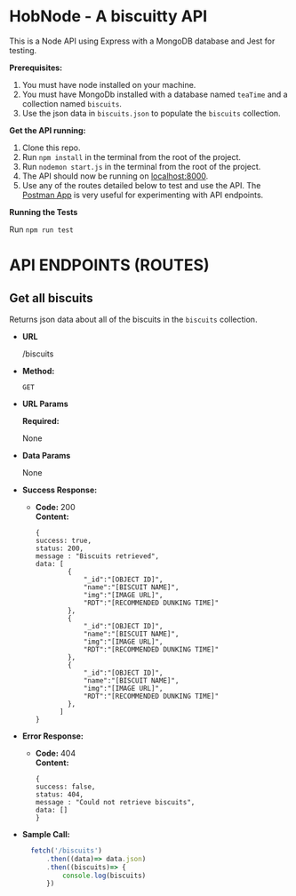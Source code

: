 # HobNode - A biscuitty API

This is a Node API using Express with a MongoDB database and Jest for testing.

**Prerequisites:**

1. You must have node installed on your machine.
2. You must have MongoDb installed with a database named `teaTime` and a collection named `biscuits`.
3. Use the json data in `biscuits.json` to populate the `biscuits` collection.

**Get the API running:**

1. Clone this repo.
2. Run `npm install` in the terminal from the root of the project.
3. Run `nodemon start.js` in the terminal from the root of the project.
4. The API should now be running on [localhost:8000]('[http://localhost:8000/biscuits](http://localhost:8000/biscuits)').
5. Use any of the routes detailed below to test and use the API. The [Postman App]('[https://www.getpostman.com/](https://www.getpostman.com/)') is very useful for experimenting with API endpoints.

**Running the Tests**

Run `npm run test`

# API ENDPOINTS (ROUTES)

**Get all biscuits**
----
  Returns json data about all of the biscuits in the `biscuits` collection.

* **URL**

  /biscuits

* **Method:**

  `GET`
  
*  **URL Params**

   **Required:**
 
	  None

* **Data Params**

  None

* **Success Response:**

  * **Code:** 200 <br />
    **Content:** 
    ```
    { 
    success: true,
    status: 200,
    message : "Biscuits retrieved",
    data: [
		    {
			    "_id":"[OBJECT ID]",
			    "name":"[BISCUIT NAME]",
			    "img":"[IMAGE URL]",
			    "RDT":"[RECOMMENDED DUNKING TIME]" 
		    },
		    {
			    "_id":"[OBJECT ID]",
			    "name":"[BISCUIT NAME]",
			    "img":"[IMAGE URL]",
			    "RDT":"[RECOMMENDED DUNKING TIME]" 
		    },
		    {
			    "_id":"[OBJECT ID]",
			    "name":"[BISCUIT NAME]",
			    "img":"[IMAGE URL]",
			    "RDT":"[RECOMMENDED DUNKING TIME]" 
		    },
		  ] 
    }
    ```
 
* **Error Response:**

  * **Code:** 404  <br />
    **Content:** 
    ```
    { 
    success: false,
    status: 404,
    message : "Could not retrieve biscuits",
    data: [] 
    }
    ```

* **Sample Call:**

  ```javascript
    fetch('/biscuits')
	    .then((data)=> data.json)
	    .then((biscuits)=> {
		    console.log(biscuits)
	    })
  ```
